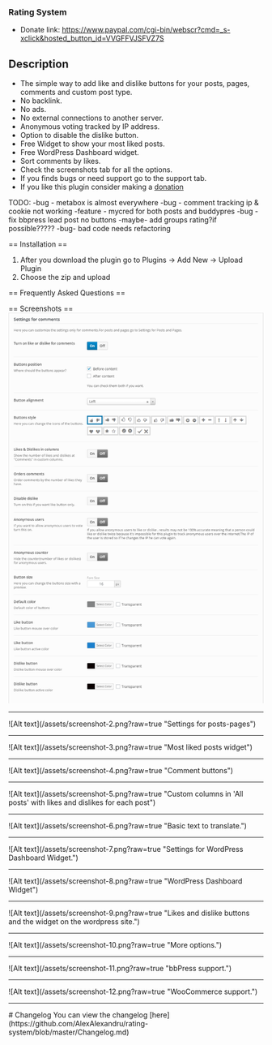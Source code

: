 ### Rating System
* Donate link: https://www.paypal.com/cgi-bin/webscr?cmd=_s-xclick&hosted_button_id=VVGFFVJSFVZ7S
## Description

* The simple way to add like and dislike buttons for your posts, pages, comments and custom post type.
* No backlink.
* No ads.
* No external connections to another server.
* Anonymous voting tracked by IP address.
* Option to disable the dislike button.
* Free Widget to show your most liked posts.
* Free WordPress Dashboard widget.
* Sort comments by likes.
* Check the screenshots tab for all the options.
* If you finds bugs or need support go to the support tab.
* If you like this plugin consider making a [donation](https://www.paypal.com/cgi-bin/webscr?cmd=_s-xclick&hosted_button_id=VVGFFVJSFVZ7S)

TODO:
-bug - metabox is almost everywhere
-bug -  comment tracking ip & cookie not working
-feature - mycred for both posts and buddypres
-bug - fix bbpress lead post no buttons
-maybe- add groups rating?if possible?????
-bug- bad code needs refactoring



== Installation ==

1. After you download the plugin go to Plugins -> Add New -> Upload Plugin
2. Choose the zip and upload

== Frequently Asked Questions ==

== Screenshots ==
![Alt text](/assets/screenshot-1.png?raw=true "Settings for comments")
<hr>
![Alt text](/assets/screenshot-2.png?raw=true "Settings for posts-pages")
<hr>
![Alt text](/assets/screenshot-3.png?raw=true "Most liked posts widget")
<hr>
![Alt text](/assets/screenshot-4.png?raw=true "Comment buttons")
<hr>
![Alt text](/assets/screenshot-5.png?raw=true "Custom columns in 'All posts' with likes and dislikes for each post")
<hr>
![Alt text](/assets/screenshot-6.png?raw=true "Basic text to translate.")
<hr>
![Alt text](/assets/screenshot-7.png?raw=true "Settings for WordPress Dashboard Widget.")
<hr>
![Alt text](/assets/screenshot-8.png?raw=true "WordPress Dashboard Widget")
<hr>
![Alt text](/assets/screenshot-9.png?raw=true "Likes and dislike buttons and the widget on the wordpress site.")
<hr>
![Alt text](/assets/screenshot-10.png?raw=true "More options.")
<hr>
![Alt text](/assets/screenshot-11.png?raw=true "bbPress support.")
<hr>
![Alt text](/assets/screenshot-12.png?raw=true "WooCommerce support.")
<hr>
# Changelog
You can view the changelog [here](https://github.com/AlexAlexandru/rating-system/blob/master/Changelog.md)
